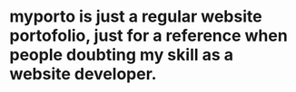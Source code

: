 # myporto is just a regular website portofolio, just for a reference when people doubting my skill as a website developer.
